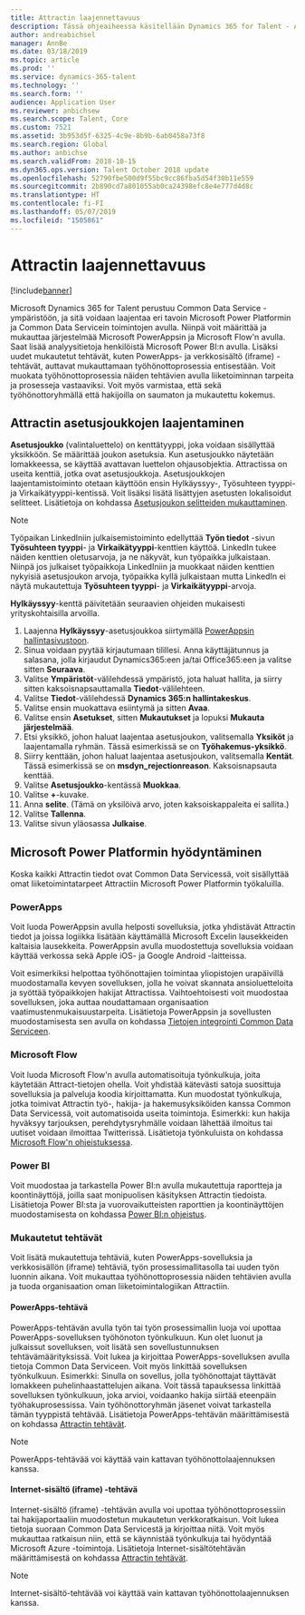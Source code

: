 ```yaml
---
title: Attractin laajennettavuus
description: Tässä ohjeaiheessa käsitellään Dynamics 365 for Talent - Attract -sovelluksen laajentamista Microsoft Power -ympäristön avulla.
author: andreabichsel
manager: AnnBe
ms.date: 03/18/2019
ms.topic: article
ms.prod: ''
ms.service: dynamics-365-talent
ms.technology: ''
ms.search.form: ''
audience: Application User
ms.reviewer: anbichsew
ms.search.scope: Talent, Core
ms.custom: 7521
ms.assetid: 3b953d5f-6325-4c9e-8b9b-6ab0458a73f8
ms.search.region: Global
ms.author: anbichse
ms.search.validFrom: 2018-10-15
ms.dyn365.ops.version: Talent October 2018 update
ms.openlocfilehash: 52790fbe500d9f55bc9cc86fba5d54f30b11e559
ms.sourcegitcommit: 2b890cd7a801055ab0ca24398efc8e4e777d4d8c
ms.translationtype: HT
ms.contentlocale: fi-FI
ms.lasthandoff: 05/07/2019
ms.locfileid: "1505861"
---
```

# <a name="extensibility-in-attract"></a>Attractin laajennettavuus

[!include[banner](../includes/banner.md)]

Microsoft Dynamics 365 for Talent perustuu Common Data Service -ympäristöön, ja sitä voidaan laajentaa eri tavoin Microsoft Power Platformin ja Common Data Servicein toimintojen avulla. Niinpä voit määrittää ja mukauttaa järjestelmää Microsoft PowerAppsin ja Microsoft Flow'n avulla. Saat lisää analyysitietoja henkilöistä Microsoft Power BI:n avulla. Lisäksi uudet mukautetut tehtävät, kuten PowerApps- ja verkkosisältö (iframe) -tehtävät, auttavat mukauttamaan työhönottoprosessia entisestään. Voit muokata työhönottoprosessia näiden tehtävien avulla liiketoiminnan tarpeita ja prosesseja vastaaviksi. Voit myös varmistaa, että sekä työhönottoryhmällä että hakijoilla on saumaton ja mukautettu kokemus.

## <a name="extending-option-sets-in-attract"></a>Attractin asetusjoukkojen laajentaminen

**Asetusjoukko** (valintaluettelo) on kenttätyyppi, joka voidaan sisällyttää yksikköön. Se määrittää joukon asetuksia. Kun asetusjoukko näytetään lomakkeessa, se käyttää avattavan luettelon ohjausobjektia.  Attractissa on useita kenttiä, jotka ovat asetusjoukkoja.  Asetusjoukkojen laajentamistoiminto otetaan käyttöön ensin Hylkäyssyy-, Työsuhteen tyyppi- ja Virkaikätyyppi-kentissä.   Voit lisäksi lisätä lisättyjen asetusten lokalisoidut selitteet. Lisätietoja on kohdassa [Asetusjoukon selitteiden mukauttaminen](https://docs.microsoft.com/en-us/powerapps/developer/common-data-service/customize-labels-support-multiple-languages).

> [!NOTE]
> Työpaikan LinkedIniin julkaisemistoiminto edellyttää **Työn tiedot** -sivun **Työsuhteen tyyppi**- ja **Virkaikätyyppi**-kenttien käyttöä. LinkedIn tukee näiden kenttien oletusarvoja, ja ne näkyvät, kun työpaikka julkaistaan. Niinpä jos julkaiset työpaikkoja LinkedIniin ja muokkaat näiden kenttien nykyisiä asetusjoukon arvoja, työpaikka kyllä julkaistaan mutta LinkedIn ei näytä mukautettuja **Työsuhteen tyyppi**- ja **Virkaikätyyppi**-arvoja.  

**Hylkäyssyy**-kenttä päivitetään seuraavien ohjeiden mukaisesti yrityskohtaisilla arvoilla.  

1. Laajenna **Hylkäyssyy**-asetusjoukkoa siirtymällä [PowerAppsin hallintasivustoon](https://admin.powerapps.com).
2. Sinua voidaan pyytää kirjautumaan tilillesi. Anna käyttäjätunnus ja salasana, jolla kirjaudut Dynamics365:een ja/tai Office365:een ja valitse sitten **Seuraava**.
3. Valitse **Ympäristöt**-välilehdessä ympäristö, jota haluat hallita, ja siirry sitten kaksoisnapsauttamalla **Tiedot**-välilehteen.
4. Valitse **Tiedot**-välilehdessä **Dynamics 365:n hallintakeskus**.
5. Valitse ensin muokattava esiintymä ja sitten **Avaa**.
6. Valitse ensin **Asetukset**, sitten **Mukautukset** ja lopuksi **Mukauta järjestelmää**.
7. Etsi yksikkö, johon haluat laajentaa asetusjoukon, valitsemalla **Yksiköt** ja laajentamalla ryhmän. Tässä esimerkissä se on **Työhakemus-yksikkö**.
8. Siirry kenttään, johon haluat laajentaa asetusjoukon, valitsemalla **Kentät**. Tässä esimerkissä se on **msdyn_rejectionreason**. Kaksoisnapsauta kenttää.
9. Valitse **Asetusjoukko**-kentässä **Muokkaa**.
10. Valitse **+**-kuvake.
11. Anna **selite**.  (Tämä on yksilöivä arvo, joten kaksoiskappaleita ei sallita.)
12. Valitse **Tallenna**.
13. Valitse sivun yläosassa **Julkaise**.

## <a name="take-advantage-of-the-microsoft-power-platform"></a>Microsoft Power Platformin hyödyntäminen 

Koska kaikki Attractin tiedot ovat Common Data Servicessä, voit sisällyttää omat liiketoimintatarpeet Attractiin Microsoft Power Platformin työkaluilla.

### <a name="powerapps"></a>PowerApps

Voit luoda PowerAppsin avulla helposti sovelluksia, jotka yhdistävät Attractin tiedot ja joissa logiikka lisätään käyttämällä Microsoft Excelin lausekkeiden kaltaisia lausekkeita. PowerAppsin avulla muodostettuja sovelluksia voidaan käyttää verkossa sekä Apple iOS- ja Google Android -laitteissa.

Voit esimerkiksi helpottaa työhönottajien toimintaa yliopistojen urapäivillä muodostamalla kevyen sovelluksen, jolla he voivat skannata ansioluetteloita ja syöttää työpaikkojen hakijat Attractissa. Vaihtoehtoisesti voit muodostaa sovelluksen, joka auttaa noudattamaan organisaation vaatimustenmukaisuustarpeita. Lisätietoja PowerAppsin ja sovellusten muodostamisesta sen avulla on kohdassa [Tietojen integrointi Common Data Serviceen](https://docs.microsoft.com/en-us/powerapps).

### <a name="microsoft-flow"></a>Microsoft Flow 

Voit luoda Microsoft Flow'n avulla automatisoituja työnkulkuja, joita käytetään Attract-tietojen ohella. Voit yhdistää kätevästi satoja suosittuja sovelluksia ja palveluja koodia kirjoittamatta. Kun muodostat työnkulkuja, jotka toimivat Attractin työ-, hakija- ja hakemusyksiköiden kanssa Common Data Servicessä, voit automatisoida useita toimintoja. Esimerkki: kun hakija hyväksyy tarjouksen, perehdytysryhmälle voidaan lähettää ilmoitus tai uutiset voidaan ilmoittaa Twitterissä. Lisätietoja työnkuluista on kohdassa [Microsoft Flow'n ohjeistuksessa](https://docs.microsoft.com/en-us/flow/).

### <a name="power-bi"></a>Power BI

Voit muodostaa ja tarkastella Power BI:n avulla mukautettuja raportteja ja koontinäyttöjä, joilla saat monipuolisen käsityksen Attractin tiedoista. Lisätietoja Power BI:sta ja vuorovaikutteisten raporttien ja koontinäyttöjen muodostamisesta on kohdassa [Power BI:n ohjeistus](https://docs.microsoft.com/en-us/power-bi/).

### <a name="custom-activities"></a>Mukautetut tehtävät 

Voit lisätä mukautettuja tehtäviä, kuten PowerApps-sovelluksia ja verkkosisällön (iframe) tehtäviä, työn prosessimallitasolla tai uuden työn luonnin aikana. Voit mukauttaa työhönottoprosessia näiden tehtävien avulla ja tuoda organisaation oman liiketoimintalogiikan Attractiin.

#### <a name="powerapps-activity"></a>PowerApps-tehtävä 

PowerApps-tehtävän avulla työn tai työn prosessimallin luoja voi upottaa PowerApps-sovelluksen työhönoton työnkulkuun. Kun olet luonut ja julkaissut sovelluksen, voit lisätä sen sovellustunnuksen tehtävämäärityksissä. Voit lukea ja kirjoittaa PowerApps-sovelluksen avulla tietoja Common Data Serviceen. Voit myös linkittää sovelluksen työnkulkuun. Esimerkki: Sinulla on sovellus, jolla työhönottajat täyttävät lomakkeen puhelinhaastattelujen aikana. Voit tässä tapauksessa linkittää sovelluksen työnkulkuun, joka arvioi, voidaanko hakija siirtää eteenpäin työhakuprosessissa. Vain työhönottoryhmän jäsenet voivat tarkastella tämän tyyppistä tehtävää. Lisätietoja PowerApps-tehtävän määrittämisestä on kohdassa [Attractin tehtävät](./activities-attract.md).

> [!NOTE]
> PowerApps-tehtävää voi käyttää vain kattavan työhönottolaajennuksen kanssa.

#### <a name="web-content-iframe-activity"></a>Internet-sisältö (iframe) -tehtävä

Internet-sisältö (iframe) -tehtävän avulla voi upottaa työhönottoprosessiin tai hakijaportaaliin muodostetun mukautetun verkkoratkaisun. Voit lukea tietoja suoraan Common Data Servicestä ja kirjoittaa niitä. Voit myös mukauttaa ratkaisun niin, että se käynnistää työnkulkuja tai hyödyntää Microsoft Azure -toimintoja. Lisätietoja Internet-sisältötehtävän määrittämisestä on kohdassa [Attractin tehtävät](./activities-attract.md).

> [!NOTE]
> Internet-sisältö-tehtävää voi käyttää vain kattavan työhönottolaajennuksen kanssa.

